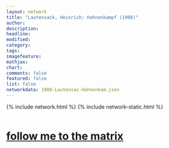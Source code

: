 ```yaml
---
layout: network
title: "Lautensack, Heinrich: Hahnenkampf (1908)"
author:
description:
headline:
modified:
category:
tags: 
imagefeature: 
mathjax: 
chart: 
comments: false
featured: false
list: false
networkdata: 1908-Lautensac-Hahnenkam.json
---
```

{% include network.html %}
{% include network-static.html %}
<div class="row">
  <div class="small-5 small-centered columns"><a href="/matrix432"><h1>follow me to the matrix</h1></a>
</div>
</div>
